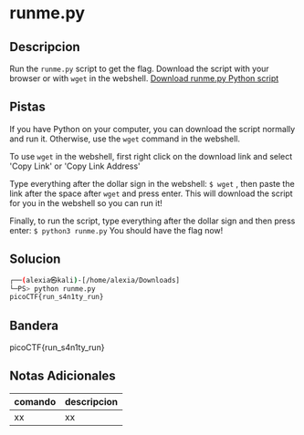 # runme.py

## Descripcion
Run the `runme.py` script to get the flag. Download the script with your browser or with `wget` in the webshell. [Download runme.py Python script](https://artifacts.picoctf.net/c/86/runme.py)

## Pistas
If you have Python on your computer, you can download the script normally and run it. Otherwise, use the `wget` command in the webshell.

To use `wget` in the webshell, first right click on the download link and select 'Copy Link' or 'Copy Link Address'

Type everything after the dollar sign in the webshell: `$ wget` , then paste the link after the space after `wget` and press enter. This will download the script for you in the webshell so you can run it!

Finally, to run the script, type everything after the dollar sign and then press enter: `$ python3 runme.py` You should have the flag now!

## Solucion 
```bash
┌──(alexia㉿kali)-[/home/alexia/Downloads]
└─PS> python runme.py
picoCTF{run_s4n1ty_run}


```
## Bandera
picoCTF{run_s4n1ty_run}

## Notas Adicionales 
|comando|descripcion|
|---|---|
|xx|xx|
